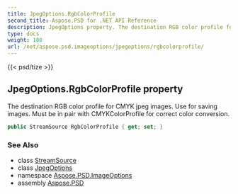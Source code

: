 ```yaml
---
title: JpegOptions.RgbColorProfile
second_title: Aspose.PSD for .NET API Reference
description: JpegOptions property. The destination RGB color profile for CMYK jpeg images. Use for saving images. Must be in pair with CMYKColorProfile for correct color conversion
type: docs
weight: 180
url: /net/aspose.psd.imageoptions/jpegoptions/rgbcolorprofile/
---
```

{{< psd/tize >}}
## JpegOptions.RgbColorProfile property

The destination RGB color profile for CMYK jpeg images. Use for saving images. Must be in pair with CMYKColorProfile for correct color conversion.

```csharp
public StreamSource RgbColorProfile { get; set; }
```

### See Also

* class [StreamSource](../../../aspose.psd.sources/streamsource/)
* class [JpegOptions](../)
* namespace [Aspose.PSD.ImageOptions](../../jpegoptions/)
* assembly [Aspose.PSD](../../../)



